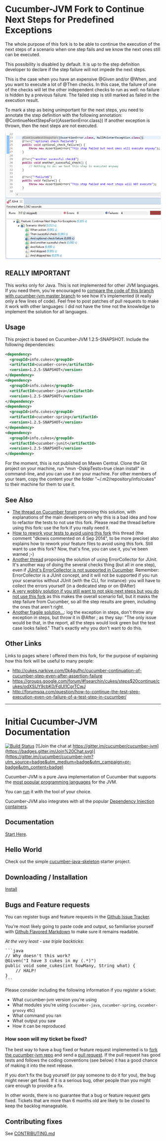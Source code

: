 # Cucumber-JVM Fork to Continue Next Steps for Predefined Exceptions
The whole purpose of this fork is to be able to continue the execution of the next steps of a scenario when one step fails and we know the next ones still can be executed.

This possibility is disabled by default.
It is up to the step definition developer to declare if the step failure will not impede the next steps.

This is the case when you have an expensive @Given and/or @When, and you want to execute a lot of @Then checks.
In this case, the failure of one of the checks will let the other independent checks to run as well: no failure is hidden by a previous failure.
The failed step is still marked as failed in the execution result.

To mark a step as being unimportant for the next steps, you need to annotate the step definition with the following annotation:
@ContinueNextStepsFor({AssertionError.class})
If another exception is thrown, then the next steps are not executed.

![Screenshot](/fork-purpose.png)

## REALLY IMPORTANT
This works only for Java. This is not implemented for other JVM languages. If you need them, you're encouraged to [compare the code of this branch with cucumber-jvm master branch](https://github.com/cucumber/cucumber-jvm/compare/master...slaout:continue-next-steps-for-exceptions?expand=1) to see how it's implemented (it really only a few lines of code). Feel free to post patches of pull requests to make it work with other languages: I did not have the time not the knowledge to implement the solution for all languages.

## Usage
This project is based on Cucumber-JVM 1.2.5-SNAPSHOT.
Include the following dependencies:
```xml
<dependency>
  <groupId>info.cukes</groupId>
  <artifactId>cucumber-core</artifactId>
  <version>1.2.5-SNAPSHOT</version>
</dependency>
<dependency>
  <groupId>info.cukes</groupId>
  <artifactId>cucumber-java</artifactId>
  <version>1.2.5-SNAPSHOT</version>
</dependency>
<dependency>
  <groupId>info.cukes</groupId>
  <artifactId>cucumber-spring</artifactId>
  <version>1.2.5-SNAPSHOT</version>
</dependency>
<dependency>
  <groupId>info.cukes</groupId>
  <artifactId>cucumber-junit</artifactId>
  <version>1.2.5-SNAPSHOT</version>
</dependency>
```

For the moment, this is not published on Maven Central.
Clone the Git project on your machine, run "mvn -DskipTests=true clean install" in command-line, and you can use it on your machine.
For other members of your team, copy the content your the folder "~/.m2/repository/info/cukes" to their machine for them to use it.

## See Also
* [The thread on Cucumber forum](https://groups.google.com/forum/#!topic/cukes/xTqSyR1qvSc) proposing this solution, with explanations of the main developers on why this is a bad idea and how to refactor the tests to not use this fork. Please read the thread before using this fork: use the fork if you really need it.
* [How to rework your tests to avoid using this fork](https://github.com/cucumber/cucumber-jvm/issues/771) this thread (the comment "dkowis commented on 4 Sep 2014", to be more precise) also explains how to rework your feature files to avoid using this fork. Still want to use this fork? Now, that's fine, you can use it, you've been warned ;-)
* [Another thread](https://groups.google.com/forum/#!searchin/cukes/continue$20after$20failed$20/cukes/OTUjEupNjYk/tZYfMDcy5MkJ) proposing the solution of using ErrorCollector for JUnit. It's another way of doing the several checks thing (but all in one step), even if [JUnit's ErrorCollector is not supported in Cucumber](https://groups.google.com/forum/#!msg/cukes/qMwgAVzWmR0/GSkRUgJ8f4EJ). Remember: ErrorCollector is a JUnit concept, and it will not be supported if you run your scenarios without JUnit (with the CLI, for instance): you will have to collect the errors yourself (in a dedicated step or on @After)
* [A very wobbly solution if you still want to not skip next steps but you do not use this fork](http://stackoverflow.com/questions/6841467/how-can-i-make-cucumber-run-all-the-steps-not-skip-them-even-if-one-of-them-fa) as this makes the overall scenario fail, but it masks the step failure from Cucumber, so all the step results are green, including the ones that aren't right.
* [Another fragile solution...](http://stackoverflow.com/questions/15298521/continue-running-cucumber-steps-after-a-failure): log the exception in steps, don't throw any exception in steps, but throw it in @After ; as they say: "The only issue would be that, in the report, all the steps would look green but the test case looks failed." That's exactly why you don't want to do this.

## Other Links
Links to pages where I offered them this fork, for the purpose of explaining how this fork will be useful to many people:
* http://cukes.narkive.com/0k4gufhc/cucumber-continuation-of-cucumber-step-even-after-assertion-failure
* https://groups.google.com/forum/#!searchin/cukes/steps$20continue/cukes/odXSUY9cbK0/FdUl1CgrTCwJ
* http://forumsqa.com/question/how-to-continue-the-test-step-execution-even-on-failure-of-a-test-step-in-cucumber/

---

# Initial Cucumber-JVM Documentation

[![Build Status](https://secure.travis-ci.org/cucumber/cucumber-jvm.png)](http://travis-ci.org/cucumber/cucumber-jvm)
[![Join the chat at https://gitter.im/cucumber/cucumber-jvm](https://badges.gitter.im/Join%20Chat.svg)](https://gitter.im/cucumber/cucumber-jvm?utm_source=badge&utm_medium=badge&utm_campaign=pr-badge&utm_content=badge)

Cucumber-JVM is a pure Java implementation of Cucumber that supports the [most popular programming languages](https://cukes.info/docs/reference/jvm#running) for the JVM.

You can [run](https://cukes.info/docs/reference/jvm#running) it with the tool of your choice.

Cucumber-JVM also integrates with all the popular [Dependency Injection containers](https://cukes.info/docs/reference/java-di).

## Documentation

[Start Here](https://cukes.info/docs).

## Hello World

Check out the simple [cucumber-java-skeleton](https://github.com/cucumber/cucumber-java-skeleton) starter project.

## Downloading / Installation

[Install](https://cukes.info/docs/reference/jvm#installation)

## Bugs and Feature requests

You can register bugs and feature requests in the [Github Issue Tracker](https://github.com/cucumber/cucumber-jvm/issues).

You're most likely going to paste code and output, so familiarise yourself with
[Github Flavored Markdown](http://github.github.com/github-flavored-markdown/) to make sure it remains readable.

*At the very least - use triple backticks*:

<pre>
```java
// Why doesn't this work?
@Given("I have 3 cukes in my (.*)")
public void some_cukes(int howMany, String what) {
    // HALP!
}
```
</pre>

Please consider including the following information if you register a ticket:

* What cucumber-jvm version you're using
* What modules you're using (`cucumber-java`, `cucumber-spring`, `cucumber-groovy` etc)
* What command you ran
* What output you saw
* How it can be reproduced

### How soon will my ticket be fixed?

The best way to have a bug fixed or feature request implemented is to
[fork the cucumber-jvm repo](http://help.github.com/fork-a-repo/) and send a
[pull request](http://help.github.com/send-pull-requests/).
If the pull request has good tests and follows the coding conventions (see below) it has a good chance of
making it into the next release.

If you don't fix the bug yourself (or pay someone to do it for you), the bug might never get fixed. If it is a serious
bug, other people than you might care enough to provide a fix.

In other words, there is no guarantee that a bug or feature request gets fixed. Tickets that are more than 6 months old
are likely to be closed to keep the backlog manageable.

## Contributing fixes

See [CONTRIBUTING.md](https://github.com/cucumber/cucumber-jvm/blob/master/CONTRIBUTING.md)
